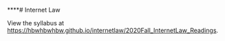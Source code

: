 ****# Internet Law

View the syllabus at <https://hbwhbwhbw.github.io/internetlaw/2020Fall_InternetLaw_Readings>.
